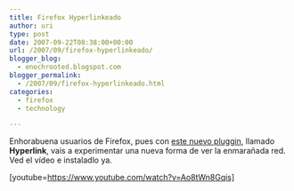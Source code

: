 ```yaml
---
title: Firefox Hyperlinkeado
author: uri
type: post
date: 2007-09-22T08:38:00+00:00
url: /2007/09/firefox-hyperlinkeado/
blogger_blog:
  - enochrooted.blogspot.com
blogger_permalink:
  - /2007/09/firefox-hyperlinkeado.html
categories:
  - firefox
  - technology

---
```

Enhorabuena usuarios de Firefox, pues con [este nuevo pluggin][1], llamado <span style="font-weight:bold;">Hyperlink</span>, vais a experimentar una nueva forma de ver la enmarañada red. Ved el vídeo e instaladlo ya.

[youtube=https://www.youtube.com/watch?v=Ao8tWn8Gqis]

 [1]: https://hyperwords.net/